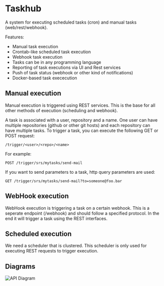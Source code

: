 # Taskhub

A system for executing scheduled tasks (cron) and manual tasks
(web/rest/webhook).

Features:

* Manual task execution
* Crontab-like scheduled task execution
* Webhook task execution
* Tasks can be in any programming language
* Reporting of task executions via UI and Rest services
* Push of task status (webhook or other kind of notifications)
* Docker-based task exececution


## Manual execution

Manual execution is triggered using REST services. This is the base for all other
methods of execution (scheduling and webhook).

A task is associated with a user, repository and a name. One user can have multiple
repositories (github or other git hosts) and each repository can have multiple tasks. To
trigger a task, you can execute the following GET or POST request:

```
/trigger/<user>/<repo>/<name>
```

For example:

```
POST /trigger/srs/mytasks/send-mail
```

If you want to send parameters to a task, http query parameters are used:

```
GET /trigger/srs/mytasks/send-mail?to=someone@foo.bar
```


## WebHook execution

WebHook execution is triggering a task on a certain webhook. This is a seperate
endpoint (/webhook) and should follow a specified protocol. In the end it will
trigger a task using the REST interfaces.


## Scheduled execution

We need a scheduler that is clustered. This scheduler is only used for executing
REST requests to trigger execution.


## Diagrams

![API Diagram](https://rawgithub.com/ekko-io/taskhub/master/images/api.svg)
